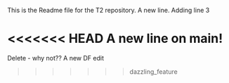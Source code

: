 This is the Readme file for the T2 repository.
A new line.
Adding line 3 

<<<<<<< HEAD
A new line on main!
=======
Delete - why not??
A new DF edit
>>>>>>> dazzling_feature
